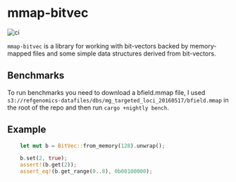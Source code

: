 # mmap-bitvec #

![ci](https://github.com/onecodex/mmap-bitvec/workflows/ci/badge.svg)

`mmap-bitvec` is a library for working with bit-vectors backed by memory-mapped files and some simple
data structures derived from bit-vectors.

## Benchmarks

To run benchmarks you need to download a bfield.mmap file, I used `s3://refgenomics-datafiles/dbs/mg_targeted_loci_20160517/bfield.mmap` in
the root of the repo and then run `cargo +nightly bench`.

## Example

```rust
    let mut b = BitVec::from_memory(128).unwrap();

    b.set(2, true);
    assert!(b.get(2));
    assert_eq!(b.get_range(0..8), 0b00100000);
```

